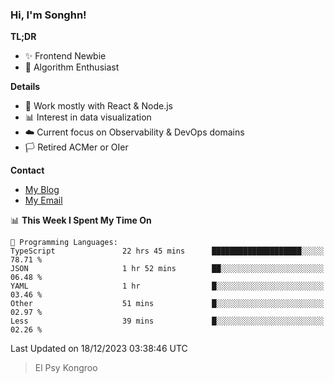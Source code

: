 ### Hi, I'm Songhn!

**TL;DR**

- ✨ Frontend Newbie
- 🎈 Algorithm Enthusiast

**Details**

- 🎯 Work mostly with React & Node.js
- 📊 Interest in data visualization
- ☁️ Current focus on Observability & DevOps domains
- 🏳️ Retired ACMer or OIer

**Contact**
- [My Blog](https://blog.songhn.com)
- [My Email](mailto:songhn233@gmail.com)

<!--START_SECTION:waka-->
📊 **This Week I Spent My Time On** 

```text
💬 Programming Languages: 
TypeScript               22 hrs 45 mins      ████████████████████░░░░░   78.71 % 
JSON                     1 hr 52 mins        ██░░░░░░░░░░░░░░░░░░░░░░░   06.48 % 
YAML                     1 hr                █░░░░░░░░░░░░░░░░░░░░░░░░   03.46 % 
Other                    51 mins             █░░░░░░░░░░░░░░░░░░░░░░░░   02.97 % 
Less                     39 mins             █░░░░░░░░░░░░░░░░░░░░░░░░   02.26 % 
```


 Last Updated on 18/12/2023 03:38:46 UTC
<!--END_SECTION:waka-->

> El Psy Kongroo
